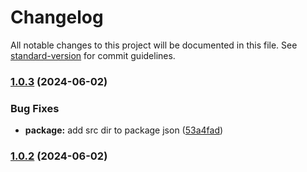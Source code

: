 # Changelog

All notable changes to this project will be documented in this file. See [standard-version](https://github.com/conventional-changelog/standard-version) for commit guidelines.

### [1.0.3](https://github.com/binlabs/window-ai-manager/compare/v1.0.2...v1.0.3) (2024-06-02)


### Bug Fixes

* **package:** add src dir to package json ([53a4fad](https://github.com/binlabs/window-ai-manager/commit/53a4fad1dc94df06821b8adad7edd55122540e9a))

### [1.0.2](https://github.com/binlabs/window-ai-manager/compare/v1.0.1...v1.0.2) (2024-06-02)
